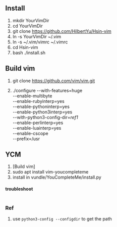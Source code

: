 ## Install ##

1. mkdir YourVimDir
2. cd YourVimDir
3. git clone https://github.com/HilbertYu/Hsin-vim
4. ln -s YourVimDir ~/.vim
5. ln -s ~/.vim/vimrc ~/.vimrc
6. cd Hsin-vim
7. bash ./install.sh


## Build vim ##
1. git clone https://github.com/vim/vim.git

2. ./configure --with-features=huge \
--enable-multibyte \
--enable-rubyinterp=yes \
--enable-pythoninterp=yes \
--enable-python3interp=yes \
--with-python3-config-dir=*ref1* \
--enable-perlinterp=yes \
--enable-luainterp=yes \
--enable-cscope \
--prefix=/usr



## YCM ##
1. [Build vim]
2. sudo apt install vim-youcompleteme
3. install in vundle/YouCompleteMe/install.py

#### troubleshoot ####
```
```

### Ref ###
1.  use `python3-config --configdir` to get the path
